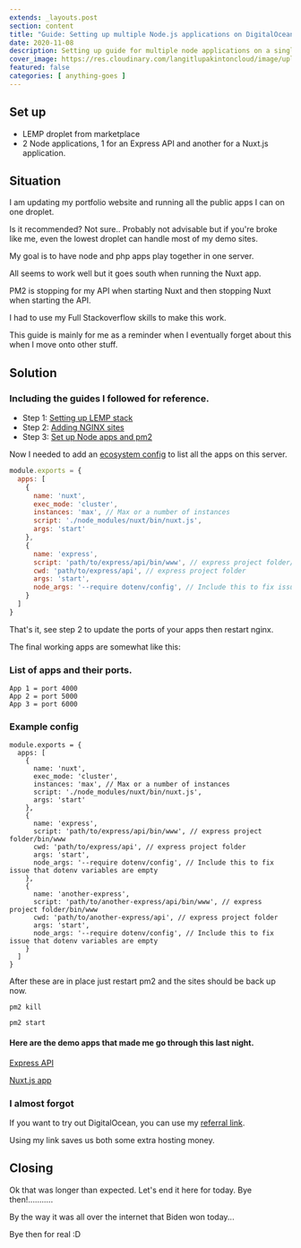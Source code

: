 ```yaml
---
extends: _layouts.post
section: content
title: "Guide: Setting up multiple Node.js applications on DigitalOcean"
date: 2020-11-08
description: Setting up guide for multiple node applications on a single pm2 instance.
cover_image: https://res.cloudinary.com/langitlupakintoncloud/image/upload/w_800/hugo/jcos.io/sgbiyixdr1hkfuuuy7fr.jpg
featured: false
categories: [ anything-goes ]
---
```


## Set up

- LEMP droplet from marketplace
- 2 Node applications, 1 for an Express API and another for a Nuxt.js application.

## Situation

I am updating my portfolio website and running all the public apps I can on one droplet.

Is it recommended? Not sure.. Probably not advisable but if you're broke like me, even the lowest droplet can handle most of my demo sites.

My goal is to have node and php apps play together in one server.

All seems to work well but it goes south when running the Nuxt app.

PM2 is stopping for my API when starting Nuxt and then stopping Nuxt when starting the API.

I had to use my Full Stackoverflow skills to make this work.

This guide is mainly for me as a reminder when I eventually forget about this when I move onto other stuff.

## Solution

### Including the guides I followed for reference.

- Step 1: [Setting up LEMP stack](https://marketplace.digitalocean.com/apps/lemp#getting-started)
- Step 2: [Adding NGINX sites](https://www.digitalocean.com/community/tutorials/how-to-set-up-nginx-server-blocks-virtual-hosts-on-ubuntu-16-04)
- Step 3: [Set up Node apps and pm2](https://www.digitalocean.com/community/tutorials/how-to-set-up-a-node-js-application-for-production-on-ubuntu-16-04)

Now I needed to add an [ecosystem config](https://github.com/sudoist/practice-nuxt-tic-tac-toe/blob/master/ecosystem.config.js.example) to list all the apps on this server.

```javascript
module.exports = {
  apps: [
    {
      name: 'nuxt',
      exec_mode: 'cluster',
      instances: 'max', // Max or a number of instances
      script: './node_modules/nuxt/bin/nuxt.js',
      args: 'start'
    },
    {
      name: 'express',
      script: 'path/to/express/api/bin/www', // express project folder/bin/www
      cwd: 'path/to/express/api', // express project folder
      args: 'start',
      node_args: '--require dotenv/config', // Include this to fix issue that dotenv variables are empty
    }
  ]
}
```

That's it, see step 2 to update the ports of your apps then restart nginx.

The final working apps are somewhat like this:

### List of apps and their ports.

```
App 1 = port 4000
App 2 = port 5000
App 3 = port 6000

```

### Example config
```
module.exports = {
  apps: [
    {
      name: 'nuxt',
      exec_mode: 'cluster',
      instances: 'max', // Max or a number of instances
      script: './node_modules/nuxt/bin/nuxt.js',
      args: 'start'
    },
    {
      name: 'express',
      script: 'path/to/express/api/bin/www', // express project folder/bin/www
      cwd: 'path/to/express/api', // express project folder
      args: 'start',
      node_args: '--require dotenv/config', // Include this to fix issue that dotenv variables are empty
    },
    {
      name: 'another-express',
      script: 'path/to/another-express/api/bin/www', // express project folder/bin/www
      cwd: 'path/to/another-express/api', // express project folder
      args: 'start',
      node_args: '--require dotenv/config', // Include this to fix issue that dotenv variables are empty
    }
  ]
}
```

After these are in place just restart pm2 and the sites should be back up now.

```
pm2 kill

pm2 start
```

#### Here are the demo apps that made me go through this last night.

[Express API](https://api.labada.tigasoft.dev/api/order/5f9ccfe54dcc92012501909e)

[Nuxt.js app](https://tictacvue.tigasoft.dev/)

### I almost forgot

If you want to try out DigitalOcean, you can use my [referral link](https://m.do.co/c/83cff1ac53a7).

Using my link saves us both some extra hosting money.

## Closing

Ok that was longer than expected.
Let's end it here for today. Bye then!...........

By the way it was all over the internet that Biden won today...

Bye then for real :D
